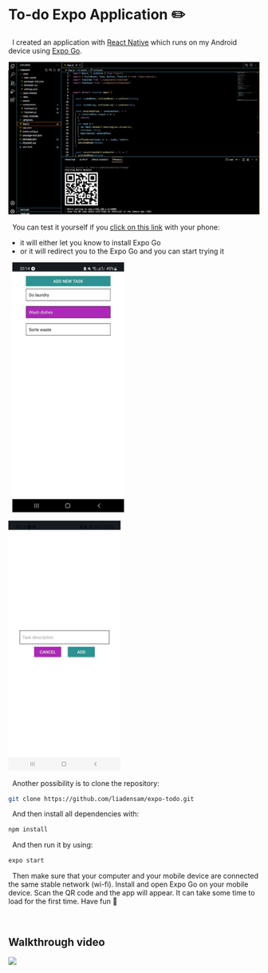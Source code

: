 # To-do Expo Application ✏️

&nbsp;
I created an application with [React Native](https://reactnative.dev/docs/environment-setup) which runs on my Android device using [Expo Go](https://expo.dev/client).


![VS Code terminal](/assets/vs-code-terminal.png)

&nbsp;
You can test it yourself if you [click on this link](https://expo.dev/@liadensam/TodoApp) with your phone:


- it will either let you know to install Expo Go
- or it will redirect you to the Expo Go and you can start trying it

&nbsp;
<img src="/assets/front-app.jpg" height="500">


<img src="/assets/using-app.jpg" height="500">

&nbsp;
Another possibility is to clone the repository:


```sh
git clone https://github.com/liadensam/expo-todo.git
```
&nbsp;
And then install all dependencies  with:

```sh
npm install
```
&nbsp;
And then run it by using:


```sh
expo start
```

&nbsp;
Then make sure that your computer and your mobile device are connected the same stable network (wi-fi). Install and open Expo Go on your mobile device. Scan the QR code and the app will appear. It can take some time to load for the first time. Have fun 🥳

&nbsp;
## Walkthrough video
<img src="/assets/screen-video.gif" height="500">

